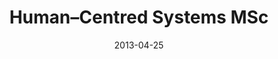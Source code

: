---
title: "Human–Centred Systems MSc"
location: "City University"
date: 2013-04-25
categories: education
---